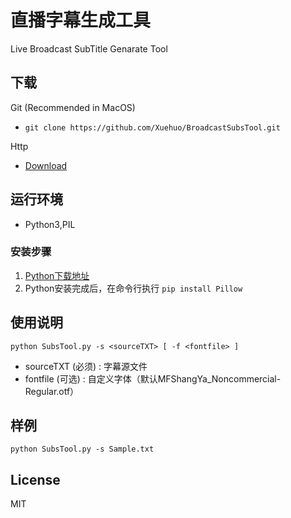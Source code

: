 # 直播字幕生成工具
Live Broadcast SubTitle Genarate Tool

## 下载
Git (Recommended in MacOS)
* `git clone https://github.com/Xuehuo/BroadcastSubsTool.git`

Http
* <a href='https://github.com/Xuehuo/BroadcastSubsTool/archive/master.zip'>Download</a>

## 运行环境
* Python3,PIL
### 安装步骤
1. <a href='https://www.python.org/downloads/'>Python下载地址</a>
2. Python安装完成后，在命令行执行 `pip install Pillow`

## 使用说明
```
python SubsTool.py -s <sourceTXT> [ -f <fontfile> ]
```
* sourceTXT (必须) : 字幕源文件
* fontfile  (可选) : 自定义字体（默认MFShangYa_Noncommercial-Regular.otf）

## 样例
```
python SubsTool.py -s Sample.txt
```

## License 
MIT
